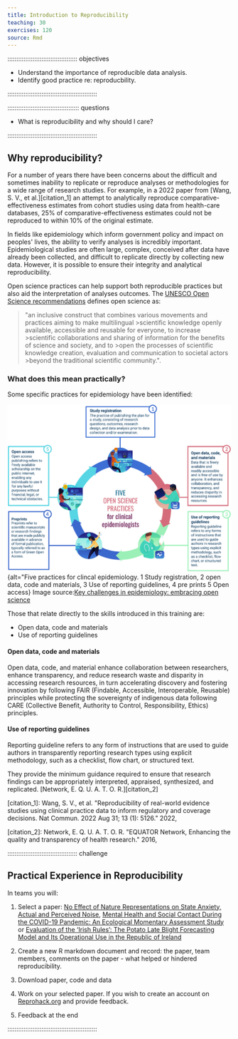 ```yaml
---
title: Introduction to Reproducibility
teaching: 30
exercises: 120
source: Rmd
---
```


::::::::::::::::::::::::::::::::::::::: objectives

- Understand the importance of reproducible data analysis.
- Identify good practice re: reproducbility.

::::::::::::::::::::::::::::::::::::::::::::::::::

:::::::::::::::::::::::::::::::::::::::: questions

- What is reproducibility and why should I care?

::::::::::::::::::::::::::::::::::::::::::::::::::

## Why reproducibility?

For a number of years there have been concerns about the difficult and sometimes inability to replicate or reproduce analyses or methodologies for a wide range of research studies. For example, in a 2022 paper from [Wang, S. V., et al.][citation_1] an attempt to analytically reproduce comparative-effectiveness estimates from cohort studies using data from health-care databases, 25% of comparative-effectiveness estimates could not be reproduced to within 10% of the original estimate.

In fields like epidemiology which inform government policy and impact on peoples' lives, the ability to
verify analyses is incredibly important. Epidemiological studies are often large, complex, conceived after data have already been collected, and difficult to replicate directly by collecting new data. However, it is possible to ensure their integrity and analytical reproducibility.

Open science practices can help support both reproducible practices but also aid the interpretation of analyses outcomes. The [UNESCO Open Science recommendations](https://unesdoc.unesco.org/ark:/48223/pf0000379949) defines open science as:

>"an  inclusive construct that combines various movements and practices aiming to  make  multilingual  >scientific  knowledge  openly  available,  accessible  and  reusable  for  everyone,  to  increase  >scientific  collaborations  and  sharing  of  information for the benefits of science and society, and to >open the processes of scientific knowledge creation, evaluation and communication to societal actors >beyond the traditional scientific community.".

### What does this mean practically?

Some specific practices for epidemiology have been identified:

![](fig/os_epidemiology.jpg){alt="Five practices for clincal epidemiology. 1 Study registration, 2 open data, code and materials, 3 Use of reporting guidelines, 4 pre prints 5 Open access}
Image source:[Key challenges in epidemiology: embracing open science](https://www.jclinepi.com/article/S0895-4356(24)00374-3/fulltext#fig1)

Those that relate directly to the skills introduced in this training are:
- Open data, code and materials
- Use of reporting guidelines

#### Open data, code and materials

Open data, code, and material enhance collaboration between researchers, enhance transparency, and reduce research waste and disparity in accessing research resources, in turn accelerating discovery and fostering innovation by following FAIR (Findable, Accessible, Interoperable, Reusable) principles while protecting the sovereignty of indigenous data following CARE (Collective Benefit, Authority to Control, Responsibility, Ethics) principles.

#### Use of reporting guidelines

Reporting guideline refers to any form of instructions that are used to guide authors in transparently reporting research types using explicit methodology, such as a checklist, flow chart, or structured text.

They provide the minimum guidance required to ensure that research findings can be appropriately interpreted, appraised, synthesized, and replicated. [Network, E. Q. U. A. T. O. R.][citation_2]


[citation_1]: Wang, S. V., et al. "Reproducibility of real-world evidence studies using clinical practice data to inform regulatory and coverage decisions. Nat Commun. 2022 Aug 31; 13 (1): 5126." 2022,

[citation_2]: Network, E. Q. U. A. T. O. R. "EQUATOR Network, Enhancing the quality and transparency of health research." 2016,

:::::::::::::::::::::::::::::::::::::::  challenge

## Practical Experience in Reproducibility

In teams you will:

1. Select a paper: [No Effect of Nature Representations on State Anxiety, Actual and Perceived Noise](https://www.reprohack.org/paper/49/), [Mental Health and Social Contact During the COVID-19 Pandemic: An Ecological Momentary Assessment Study](https://www.reprohack.org/paper/32/) or [Evaluation of the ‘Irish Rules’: The Potato Late Blight Forecasting Model and Its Operational Use in the Republic of Ireland](https://www.reprohack.org/paper/26/)

2. Create a new R markdown document and record: the paper, team members, 
comments on the paper - what helped or hindered reproducibility.

3. Download paper, code and data

4. Work on your selected paper. If you wish to create an account on [Reprohack.org](https://www.reprohack.org/accounts/signup/) and provide feedback.

5. Feedback at the end 

::::::::::::::::::::::::::::::::::::::::::::::::::

